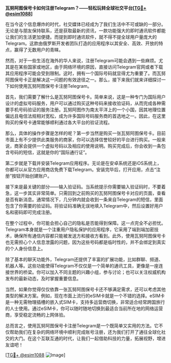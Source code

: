 **瓦努阿图保号卡如何注册Telegram？——轻松玩转全球社交平台[[TG💪+ @esim1088](https://t.me/s/esim1088)]**

在当今这个信息爆炸的时代，社交媒体已经成为了我们生活中不可或缺的一部分。无论是与朋友保持联系，还是获取最新的资讯，一款功能强大的即时通讯软件都能让我们的生活更加便捷。而提到即时通讯软件，就不得不提全球用户量庞大的Telegram。这款由俄罗斯开发者团队打造的应用程序以其安全、高效、开放的特点，赢得了无数用户的青睐。

然而，对于一些生活在海外的华人来说，注册Telegram可能会遇到一些麻烦。尤其是在某些国家或地区，由于网络环境的原因，直接访问Telegram官网或者下载其应用程序可能会受到限制。这时，拥有一个国际号码就显得尤为重要了。而瓦努阿图保号卡正是解决这一问题的有效途径之一。那么，接下来我们就来详细探讨一下如何使用瓦努阿图保号卡注册Telegram。

首先，我们需要了解什么是瓦努阿图保号卡。简单来说，这是一种专门为国际用户设计的虚拟号码服务，用户可以通过购买这种号码来接收验证码，从而完成各种需要手机号码验证的服务注册。瓦努阿图作为南太平洋上的一个小国，因其地理位置偏远且电信法规相对宽松，成为许多国际号码服务商的首选地之一。因此，在这里购买的保号卡通常能够顺利通过各大平台的验证流程。

那么，具体的操作步骤是怎样的呢？第一步当然是购买一张瓦努阿图保号卡。目前市面上有不少提供此类服务的商家，你可以选择信誉较好的平台进行购买。一般来说，商家会提供一个虚拟号码以及相应的使用说明。购买完成后，你会收到一条包含号码的短信，这就是你的“国际通行证”。

第二步就是下载并安装Telegram应用程序。无论是在安卓系统还是iOS系统上，你都可以从官方应用商店免费下载Telegram。安装完毕后，打开应用，点击“注册”按钮开始创建账户。

接下来是最关键的部分——输入验证码。当系统提示你需要输入验证码时，不要着急，这一步其实非常简单。只需回到之前购买的瓦努阿图保号卡对应的页面，查看是否有新消息。通常情况下，几分钟内就会收到一条来自Telegram的短信，里面包含了你需要的验证码。将验证码准确无误地填入Telegram中，然后设置好用户名和密码即可完成注册。

在整个过程中，你可能会担心自己的隐私是否能得到保障。这一点完全不必担忧。Telegram本身就是一个注重用户隐私保护的应用程序，它采用了端到端加密技术，确保所有通信内容都只能被发送方和接收方看到。此外，使用瓦努阿图保号卡也无需担心个人信息泄露的问题，因为这些号码都是临时性的，并不会绑定到真实的个人身份信息上。

除了基本的聊天功能外，Telegram还提供了丰富的扩展功能，比如群聊、频道、机器人等。这些功能使得Telegram不仅仅是一个简单的通讯工具，更像是一座连接世界的桥梁。你可以加入不同主题的兴趣小组，参与讨论；也可以关注权威机构发布的最新动态，及时掌握重要信息。

当然，如果你觉得仅仅依靠一张瓦努阿图保号卡还不够满足需求，还可以考虑其他类型的解决方案。例如，现在市面上流行的eSIM卡就是一个不错的选择。eSIM卡是一种无需物理插槽的嵌入式SIM卡，支持多运营商切换，非常适合经常跨国旅行的人士使用。通过eSIM卡，你可以随时随地切换到最适合当前所在地的网络运营商，享受稳定流畅的上网体验。

总而言之，使用瓦努阿图保号卡注册Telegram是一个既简单又实用的方法。它不仅帮助我们在复杂的网络环境中顺利完成账号注册，还为我们打开了通往全球化社交的大门。在这个互联互通的时代，让我们一起借助科技的力量，拓展视野，增进友谊吧！

[[TG💪+ @esim1088](https://t.me/s/esim1088) ![Image](https://i.postimg.cc/4NQfJmqS/Snipaste-2025-05-13-00-14-12.png)]